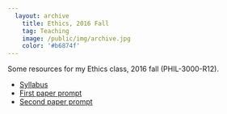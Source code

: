 ```yaml
---
  layout: archive
    title: Ethics, 2016 Fall
    tag: Teaching
    image: /public/img/archive.jpg
    color: '#b6874f'
---
```


Some resources for my Ethics class, 2016 fall (PHIL-3000-R12).

- [Syllabus](/public/texts/16f_Ethics.pdf)
- [First paper prompt](/public/texts/1stpaper_prompt.pdf)
- [Second paper prompt](/public/texts/2ndpaperprompt.pdf)
